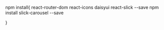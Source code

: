
npm install{
    react-router-dom
    react-icons
    daisyui
    react-slick --save
    npm install slick-carousel --save


} 